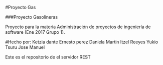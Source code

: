 #Proyecto Gas

###Proyecto Gasolineras

Proyecto para la materia Administración de proyectos de ingeniería de software (Ene 2017 Grupo 1).

#Hecho por:
	Ketzia dante
	Ernesto perez
	Daniela Martin
	Itzel Reeyes
	Yukio Tsuru
	Jose Manuel


Este es el repositorio de el servidor REST